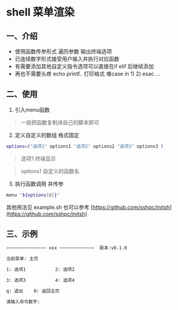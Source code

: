 # shell 菜单渲染
## 一、介绍


* 使用函数传参形式 遍历参数 输出终端选项
* 已连续数字形式接受用户输入并执行对应函数
* 有需要添加其他自定义指令选项可以直接在if elif 后继续添加
* 再也不需要头疼 echo printf.. 打印格式 堆case in 1) 2) esac ...

## 二、使用

1. 引入menu函数
> 一般把函数复制进自己的脚本即可
2. 定义自定义的数组 格式固定
```sh
options=("选项1" options1 "选项2" options2 "选项3" options3 )
```
>选项1 终端显示

>options1  自定义的函数名

3. 执行函数调用 并传参
```sh
menu "${options[@]}"
```

其他用法见 example.sh
也可以参考 [https://github.com/sshpc/initsh](https://github.com/sshpc/initsh)


## 三、示例

```sh
>~~~~~~~~~~~~~~ xxx ~~~~~~~~~~~~<  版本:v0.1.0

当前菜单: 主页 

1: 选项1           2: 选项2

3: 选项3           4: 选项4

q: 退出    0: 返回主页

请输入命令数字: 
```
